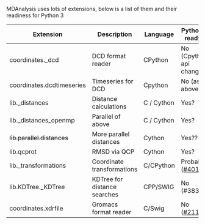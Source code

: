MDAnalysis uses lots of extensions, below is a list of them and their readiness for Python 3

| Extension                 | Description                  | Language   | Python 3 ready?          | Solved in |
|---------------------------|------------------------------|------------|--------------------------|-----------|
| coordinates._dcd          | DCD format reader            | CPython    | No (Cpython api changed) | |
| coordinates.dcdtimeseries | Timeseries for DCD           | Cpython    | No  (as above)           | |
| lib._distances            | Distance calculations        | C / Cython | Yes?                     | |
| lib._distances_openmp     | Parallel of above            | C / Cython | Yes?                     | |
| ~~lib.parallel.distances~~    | More parallel distances      | Cython     | Yes?? | [#530](https://github.com/MDAnalysis/mdanalysis/issues/530) |
| lib.qcprot                | RMSD via QCP                 | Cython     | Yes?                     | |
| lib._transformations      | Coordinate transformations   | C/CPython  | Probably ([#401](https://github.com/MDAnalysis/mdanalysis/issues/401))  | |
| lib.KDTree._KDTree        | KDTree for distance searches | CPP/SWIG   | No (#383)                | [395](https://github.com/MDAnalysis/mdanalysis/pull/395) |
| coordinates.xdrfile       | Gromacs format reader        | C/Swig     | No ([#211](https://github.com/MDAnalysis/mdanalysis/issues/211))                | [441](https://github.com/MDAnalysis/mdanalysis/pull/441#event-517264871) |